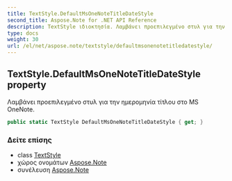 ```yaml
---
title: TextStyle.DefaultMsOneNoteTitleDateStyle
second_title: Aspose.Note for .NET API Reference
description: TextStyle ιδιοκτησία. Λαμβάνει προεπιλεγμένο στυλ για την ημερομηνία τίτλου στο MS OneNote.
type: docs
weight: 30
url: /el/net/aspose.note/textstyle/defaultmsonenotetitledatestyle/
---
```

## TextStyle.DefaultMsOneNoteTitleDateStyle property

Λαμβάνει προεπιλεγμένο στυλ για την ημερομηνία τίτλου στο MS OneNote.

```csharp
public static TextStyle DefaultMsOneNoteTitleDateStyle { get; }
```

### Δείτε επίσης

* class [TextStyle](../)
* χώρος ονομάτων [Aspose.Note](../../textstyle/)
* συνέλευση [Aspose.Note](../../../)


